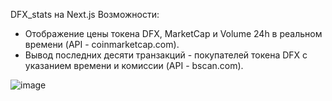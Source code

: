 DFX_stats на Next.js 
Возможности:

- Отображение цены токена DFX, MarketCap и Volume 24h в реальном времени (API - coinmarketcap.com).
- Вывод последних десяти транзакций - покупателей токена DFX с указанием времени и комиссии (API - bscan.com).

![image](https://user-images.githubusercontent.com/48589615/112885274-3b2c6400-90d9-11eb-9a6a-9c8a56324173.png)
